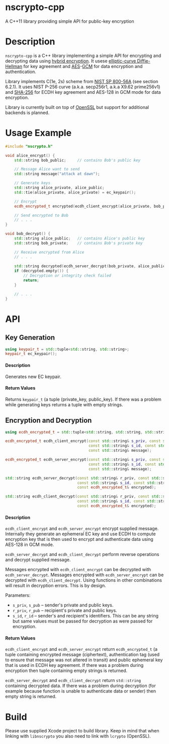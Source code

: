 # nscrypto-cpp

A C++11 library providing simple API for public-key encryption

# Description  

`nscrypto-cpp` is a C++ library implementing a simple API for encrypting and decrypting data using [hybrid encryption](http://en.wikipedia.org/wiki/Hybrid_cryptosystem). It usese [elliptic-curve Diffie-Hellman](http://en.wikipedia.org/wiki/Elliptic_curve_Diffie%E2%80%93Hellman) for key agreement and [AES](http://en.wikipedia.org/wiki/Advanced_Encryption_Standard)-[GCM](http://en.wikipedia.org/wiki/Galois/Counter_Mode) for data encryption and authentication.   

Library implements C(1e, 2s) scheme from [NIST SP 800-56A](http://nvlpubs.nist.gov/nistpubs/SpecialPublications/NIST.SP.800-56Ar2.pdf) (see section 6.2.1). It uses NIST P-256 curve (a.k.a. secp256r1, a.k.a X9.62 prime256v1) and [SHA-256](http://en.wikipedia.org/wiki/SHA-2) for ECDH key agreement and AES-128 in GCM mode for data encryption.  

Library is currently built on top of [OpenSSL](https://www.openssl.org/) but support for additional backends is planned.

# Usage Example  

```c++
#include "nscrypto.h"

void alice_encrypt() {
    std::string bob_public;     // contains Bob's public key

    // Message Alice want to send
    std::string message("attack at dawn");

    // Generate keys
    std::string alice_private, alice_public;
    std::tie(alice_private, alice_private) = ec_keypair();

    // Encrypt
    ecdh_encrypted_t encrypted(ecdh_client_encrypt(alice_private, bob_public, "Alice", "Bob", message));

    // Send encrypted to Bob
    // . . .
}

void bob_decrypt() {
    std::string alice_public;   // contains Alice's public key
    std::string bob_private;    // contains Bob's private key

    // Receive encrypted from Alice
    // . . .
    
    std::string decrypted(ecdh_server_decrypt(bob_private, alice_public, "Alice", "Bob", encrypted));
    if (decrypted.empty()) {
        // Decryption or integrity check failed
        return;
    }

    // . . .
}

```

# API

## Key Generation

```c++
using keypair_t = std::tuple<std::string, std::string>;
keypair_t ec_keypair();
```

#### Description

Generates new EC keypair. 

#### Return Values

Returns `keypair_t` (a tuple (private_key, public_key). If there was a problem while generating keys returns a tuple with empty strings.

## Encryption and Decryption

```c++
using ecdh_encrypted_t = std::tuple<std::string, std::string, std::string>;

ecdh_encrypted_t ecdh_client_encrypt(const std::string& s_priv, const std::string& r_pub,
                                     const std::string& s_id, const std::string& r_id,
                                     const std::string& message);

ecdh_encrypted_t ecdh_server_encrypt(const std::string& s_priv, const std::string& r_pub,
                                     const std::string& s_id, const std::string& r_id,
                                     const std::string& message);

std::string ecdh_server_decrypt(const std::string& r_priv, const std::string& s_pub,
                                const std::string& s_id, const std::string& r_id,
                                const ecdh_encrypted_t& encrypted);

std::string ecdh_client_decrypt(const std::string& r_priv, const std::string& s_pub,
                                const std::string& s_id, const std::string& r_id,
                                const ecdh_encrypted_t& encrypted);
```
#### Description

`ecdh_client_encrypt` and `ecdh_server_encrypt` encrypt supplied message. Internally they generate an ephemeral EC key and use ECDH to compute encryption key that is then used to encrypt and authenticate data using AES-128 in GCM mode.  

`ecdh_server_decrypt` and `ecdh_client_decrypt` perform reverse operations and decrypt supplied message.

Messages encrypted with `ecdh_client_encrypt` can be decrypted with `ecdh_server_decrypt`. Messages encrypted with `ecdh_server_encrypt` can be decrypted with `ecdh_client_decrypt`. Using functions in other combinations will result in decryption errors. This is by design.

Parameters:  

 - `s_priv`, `s_pub`  – sender's private and public keys.  
 - `r_priv`, `r_pub` – recipient's private and public keys.  
 - `s_id`, `r_id` – sender's and recipient's identifiers. This can be any string but same values must be passed for decryption as were passed for encryption.  

#### Return Values

`ecdh_client_encrypt` and `ecdh_server_encrypt` return `ecdh_encrypted_t` (a tuple containing encrypted message (ciphertext), authentication tag (used to ensure that message was not altered in transit) and public ephemeral key that is used in ECDH key agreement. If there was a problem during encryption then tuple containing empty strings is returned.

`ecdh_server_decrypt` and `ecdh_client_decrypt` return `std::string` containing decrypted data. If there was a problem during decryption (for example because function is unable to authenticate data or sender) then empty string is returned.  


# Build

Please use supplied Xcode project to build library. Keep in mind that when linking with `libnscrypto` you also need to link with `lcrypto` (OpenSSL).  
